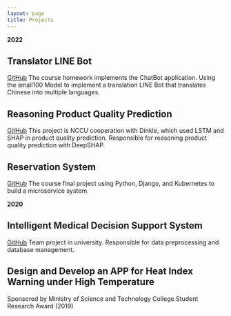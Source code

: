 ```yaml
---
layout: page
title: Projects
---
```


**2022**
## Translator LINE Bot 
[GitHub](https://github.com/YiChingLLin/TranslatorLineBot)
The course homework implements the ChatBot application. Using the small100 Model to implement a translation LINE Bot that translates Chinese into multiple languages.

## Reasoning Product Quality Prediction 
[GitHub](https://github.com/YiChingLLin/Dinkle)
This project is NCCU cooperation with Dinkle, which used LSTM and SHAP in product quality prediction. Responsible for reasoning product quality prediction with DeepSHAP.

## Reservation System 
[GitHub](https://github.com/YiChingLLin/ReservationSystem)
The course final project using Python, Django, and Kubernetes to build a microservice system.

**2020**
## Intelligent Medical Decision Support System 
[GitHub](https://github.com/CCU-KLDP/IMDSS-Project)
Team project in university. Responsible for data preprocessing and database management.

## Design and Develop an APP for Heat Index Warning under High Temperature
Sponsored by Ministry of Science and Technology College Student Research Award (2019)